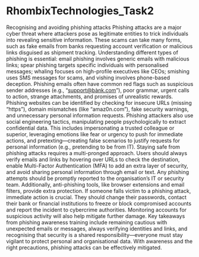 # RhombixTechnologies_Task2
Recognising and avoiding phishing attacks
       Phishing attacks are a major cyber threat where attackers pose as legitimate entities to trick individuals into revealing sensitive information. These scams can take many forms, such as fake emails from banks requesting account verification or malicious links disguised as shipment tracking. Understanding different types of phishing is essential: email phishing involves generic emails with malicious links; spear phishing targets specific individuals with personalised messages; whaling focuses on high-profile executives like CEOs; smishing uses SMS messages for scams, and vishing involves phone-based deception. Phishing emails often have common red flags such as suspicious sender addresses (e.g., “support@bànk.com”), poor grammar, urgent calls to action, strange attachments, and promises of unrealistic rewards. Phishing websites can be identified by checking for insecure URLs (missing “https”), domain mismatches (like “amaz0n.com”), fake security warnings, and unnecessary personal information requests.
       Phishing attackers also use social engineering tactics, manipulating people psychologically to extract confidential data. This includes impersonating a trusted colleague or superior, leveraging emotions like fear or urgency to push for immediate actions, and pretexting—creating false scenarios to justify requests for personal information (e.g., pretending to be from IT). Staying safe from phishing attacks requires a multi-pronged approach. Users should always verify emails and links by hovering over URLs to check the destination, enable Multi-Factor Authentication (MFA) to add an extra layer of security, and avoid sharing personal information through email or text. Any phishing attempts should be promptly reported to the organisation’s IT or security team. Additionally, anti-phishing tools, like browser extensions and email filters, provide extra protection.
       If someone falls victim to a phishing attack, immediate action is crucial. They should change their passwords, contact their bank or financial institutions to freeze or block compromised accounts and report the incident to cybercrime authorities. Monitoring accounts for suspicious activity will also help mitigate further damage. Key takeaways from phishing awareness training include remaining cautious with unexpected emails or messages, always verifying identities and links, and recognising that security is a shared responsibility—everyone must stay vigilant to protect personal and organisational data. With awareness and the right precautions, phishing attacks can be effectively mitigated.
